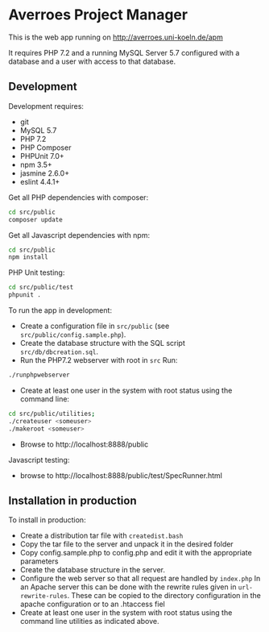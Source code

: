 # Averroes Project Manager

This is the web app running on http://averroes.uni-koeln.de/apm

It requires PHP 7.2 and a running MySQL Server 5.7 configured with a database 
and a user with access to that database.

## Development

Development requires:
* git
* MySQL 5.7
* PHP 7.2
* PHP Composer
* PHPUnit 7.0+
* npm 3.5+ 
* jasmine 2.6.0+
* eslint 4.4.1+

Get all PHP dependencies with composer:
```bash
cd src/public
composer update
```

Get all Javascript dependencies with npm:
```bash
cd src/public
npm install
```

PHP Unit testing:
```bash
cd src/public/test
phpunit .
```

To run the app in development:
* Create a configuration file in ``src/public`` 
(see ```src/public/config.sample.php```).
* Create the database structure
with the SQL script ```src/db/dbcreation.sql```. 
* Run the PHP7.2 webserver with root in ```src```  Run:
```bash
./runphpwebserver
```
* Create at least one user in the system with root status using the 
  command line:
```bash
cd src/public/utilities;
./createuser <someuser>
./makeroot <someuser>
```
* Browse to http://localhost:8888/public

Javascript testing: 

* browse to http://localhost:8888/public/test/SpecRunner.html

## Installation in production

To install in production:  
* Create a distribution tar file with ```createdist.bash```
* Copy the tar file to the server and unpack it in the desired folder
* Copy config.sample.php to config.php and edit it with the appropriate
  parameters
* Create the database structure in the server. 
* Configure the web server so that all request are handled by ```index.php``` 
  In an Apache server this can be done with the rewrite rules given
  in ```url-rewrite-rules```. These can be copied to the directory configuration
  in the apache configuration or to an .htaccess fiel
* Create at least one user in the system with root status using the command
  line utilities as indicated above.

